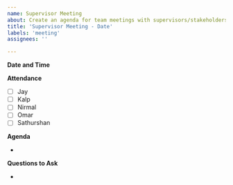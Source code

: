 ```yaml
---
name: Supervisor Meeting
about: Create an agenda for team meetings with supervisors/stakeholders.
title: 'Supervisor Meeting - Date'
labels: 'meeting'
assignees: ''

---
```


**Date and Time**

**Attendance**

- [ ] Jay
- [ ] Kalp
- [ ] Nirmal
- [ ] Omar
- [ ] Sathurshan

**Agenda**

- 

**Questions to Ask**

-